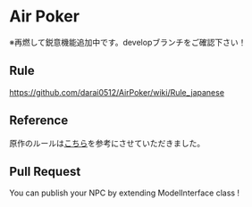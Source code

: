 # Air Poker

※再燃して鋭意機能追加中です。developブランチをご確認下さい！

## Rule

https://github.com/darai0512/AirPoker/wiki/Rule_japanese

## Reference

原作のルールは[こちら](http://royal2627.ldblog.jp/archives/48002529.html)を参考にさせていただきました。

## Pull Request

You can publish your NPC by extending ModelInterface class !

